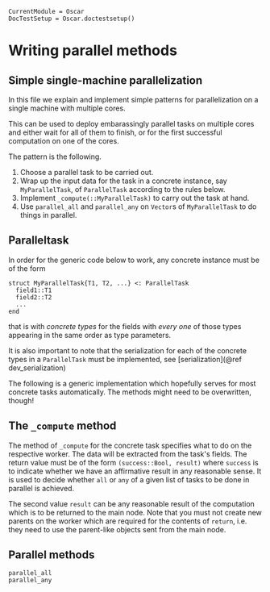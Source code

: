 ```@meta
CurrentModule = Oscar
DocTestSetup = Oscar.doctestsetup()
```

# Writing parallel methods

## Simple single-machine parallelization

In this file we explain and implement simple patterns for parallelization 
on a single machine with multiple cores. 

This can be used to deploy embarassingly parallel tasks on multiple 
cores and either wait for all of them to finish, or for the first 
successful computation on one of the cores. 

The pattern is the following.
   1. Choose a parallel task to be carried out.
   2. Wrap up the input data for the task in a concrete instance, say 
      `MyParallelTask`, of `ParallelTask` according to the rules below. 
   3. Implement `_compute(::MyParallelTask)` to carry out the task at hand.
   4. Use `parallel_all` and `parallel_any` on `Vector`s of `MyParallelTask` 
      to do things in parallel. 

## Paralleltask

In order for the generic code below to work, any concrete instance 
must be of the form 
```
struct MyParallelTask{T1, T2, ...} <: ParallelTask
  field1::T1
  field2::T2
  ...
end
```
that is with *concrete types* for the fields with *every one* of those 
types appearing in the same order as type parameters. 

It is also important to note that the serialization for each of the concrete
types in a `ParallelTask` must be implemented, see [serialization](@ref dev_serialization)

The following is a generic implementation which hopefully serves for 
most concrete tasks automatically. The methods might need to be overwritten, 
though!

## The `_compute` method

The method of `_compute` for the concrete task specifies what to do 
on the respective worker. The data will be extracted from the task's 
fields. The return value must be of the form `(success::Bool, result)` 
where `success` is to indicate whether we have an affirmative result 
in any reasonable sense. It is used to decide whether `all` or `any` 
of a given list of tasks to be done in parallel is achieved. 

The second value `result` can be any reasonable result of the computation 
which is to be returned to the main node. Note that you must not create 
new parents on the worker which are required for the contents of `return`, 
i.e. they need to use the parent-like objects sent from the main node. 

## Parallel methods
```@docs
parallel_all
parallel_any
```
